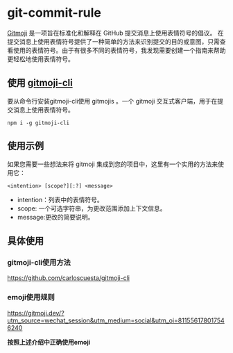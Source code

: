 # git-commit-rule

[Gitmoji](https://github.com/carloscuesta/gitmoji) 是一项旨在标准化和解释在 GitHub 提交消息上使用表情符号的倡议。
在提交消息上使用表情符号提供了一种简单的方法来识别提交的目的或意图，只需查看使用的表情符号。由于有很多不同的表情符号，我发现需要创建一个指南来帮助更轻松地使用表情符号。

## 使用 [gitmoji-cli](https://github.com/carloscuesta/gitmoji-cli)
要从命令行安装gitmoji-cli使用 gitmojis 。一个 gitmoji 交互式客户端，用于在提交消息上使用表情符号。
```
npm i -g gitmoji-cli
```
## 使用示例
如果您需要一些想法来将 gitmoji 集成到您的项目中，这里有一个实用的方法来使用它：
```
<intention> [scope?][:?] <message>
```
* intention：列表中的表情符号。
* scope: 一个可选字符串，为更改范围添加上下文信息。
* message:更改的简要说明。

## 具体使用

### gitmoji-cli使用方法

https://github.com/carloscuesta/gitmoji-cli

### emoji使用规则
https://gitmoji.dev/?utm_source=wechat_session&utm_medium=social&utm_oi=811556178017546240


**按照上述介绍中正确使用emoji**

